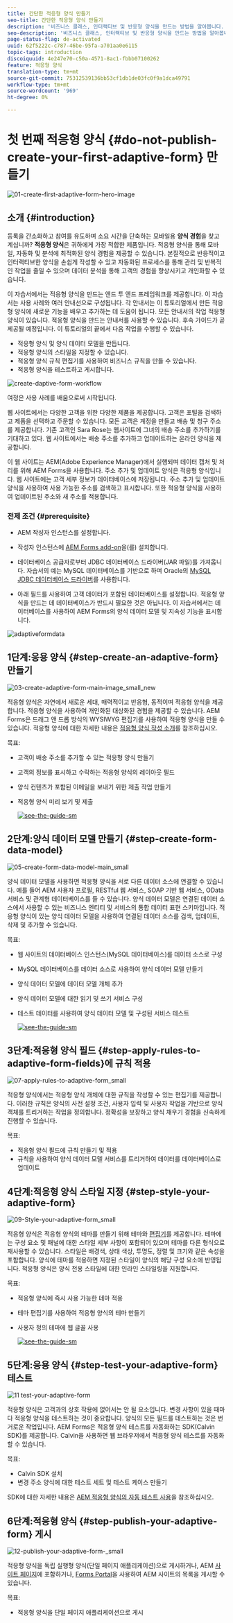 ```yaml
---
title: 간단한 적응형 양식 만들기
seo-title: 간단한 적응형 양식 만들기
description: '비즈니스 클래스, 인터랙티브 및 반응형 양식을 만드는 방법을 알아봅니다. '
seo-description: '비즈니스 클래스, 인터랙티브 및 반응형 양식을 만드는 방법을 알아봅니다. '
page-status-flag: de-activated
uuid: 62f5222c-c787-46be-95fa-a701aa0e6115
topic-tags: introduction
discoiquuid: 4e247e70-c50a-4571-8ac1-fbbb07100262
feature: 적응형 양식
translation-type: tm+mt
source-git-commit: 75312539136bb53cf1db1de03fc0f9a1dca49791
workflow-type: tm+mt
source-wordcount: '969'
ht-degree: 0%

---
```



# 첫 번째 적응형 양식 {#do-not-publish-create-your-first-adaptive-form} 만들기

![01-create-first-adaptive-form-hero-image](assets/01-create-first-adaptive-form-hero-image.png)

## 소개 {#introduction}

등록을 간소화하고 참여를 유도하며 소요 시간을 단축하는 모바일용 **양식 경험**&#x200B;을 찾고 계십니까? **적응형 양식**&#x200B;은 귀하에게 가장 적합한 제품입니다. 적응형 양식을 통해 모바일, 자동화 및 분석에 최적화된 양식 경험을 제공할 수 있습니다. 본질적으로 반응적이고 인터랙티브한 양식을 손쉽게 작성할 수 있고 자동화된 프로세스를 통해 관리 및 반복적인 작업을 줄일 수 있으며 데이터 분석을 통해 고객의 경험을 향상시키고 개인화할 수 있습니다.

이 자습서에서는 적응형 양식을 만드는 엔드 투 엔드 프레임워크를 제공합니다. 이 자습서는 사용 사례와 여러 안내선으로 구성됩니다. 각 안내서는 이 튜토리얼에서 만든 적응형 양식에 새로운 기능을 배우고 추가하는 데 도움이 됩니다. 모든 안내서의 작업 적응형 양식이 있습니다. 적응형 양식을 만드는 안내서를 사용할 수 있습니다. 후속 가이드가 곧 제공될 예정입니다. 이 튜토리얼의 끝에서 다음 작업을 수행할 수 있습니다.

* 적응형 양식 및 양식 데이터 모델을 만듭니다.
* 적응형 양식의 스타일을 지정할 수 있습니다.
* 적응형 양식 규칙 편집기를 사용하여 비즈니스 규칙을 만들 수 있습니다.
* 적응형 양식을 테스트하고 게시합니다.

![create-daptive-form-workflow](assets/create-daptive-form-workflow.png)

여정은 사용 사례를 배움으로써 시작됩니다.

웹 사이트에서는 다양한 고객을 위한 다양한 제품을 제공합니다. 고객은 포털을 검색하고 제품을 선택하고 주문할 수 있습니다. 모든 고객은 계정을 만들고 배송 및 청구 주소를 제공합니다. 기존 고객인 Sara Rose는 웹사이트에 그녀의 배송 주소를 추가하기를 기대하고 있다. 웹 사이트에서는 배송 주소를 추가하고 업데이트하는 온라인 양식을 제공합니다.

이 웹 사이트는 AEM(Adobe Experience Manager)에서 실행되며 데이터 캡처 및 처리를 위해 AEM Forms을 사용합니다. 주소 추가 및 업데이트 양식은 적응형 양식입니다. 웹 사이트에는 고객 세부 정보가 데이터베이스에 저장됩니다. 주소 추가 및 업데이트 양식을 사용하여 사용 가능한 주소를 검색하고 표시합니다. 또한 적응형 양식을 사용하여 업데이트된 주소와 새 주소를 적용합니다.

### 전제 조건 {#prerequisite}

* AEM 작성자 인스턴스를 설정합니다.
* 작성자 인스턴스에 [AEM Forms add-on](/help/forms/using/installing-configuring-aem-forms-osgi.md)을(를) 설치합니다.
* 데이터베이스 공급자로부터 JDBC 데이터베이스 드라이버(JAR 파일)를 가져옵니다. 자습서의 예는 MySQL 데이터베이스를 기반으로 하며 Oracle의 [MySQL JDBC 데이터베이스 드라이버](https://dev.mysql.com/downloads/connector/j/5.1.html)를 사용합니다.

* 아래 필드를 사용하여 고객 데이터가 포함된 데이터베이스를 설정합니다. 적응형 양식을 만드는 데 데이터베이스가 반드시 필요한 것은 아닙니다. 이 자습서에서는 데이터베이스를 사용하여 AEM Forms의 양식 데이터 모델 및 지속성 기능을 표시합니다.

![adaptiveformdata](assets/adaptiveformdata.png)

## 1단계:응용 양식 {#step-create-an-adaptive-form} 만들기

![03-create-adaptive-form-main-image_small_new](assets/03-create-adaptive-form-main-image_small_new.png)

적응형 양식은 자연에서 새로운 세대, 매력적이고 반응형, 동적이며 적응형 양식을 제공합니다. 적응형 양식을 사용하여 개인화된 대상화된 경험을 제공할 수 있습니다. AEM Forms은 드래그 앤 드롭 방식의 WYSIWYG 편집기를 사용하여 적응형 양식을 만들 수 있습니다. 적응형 양식에 대한 자세한 내용은 [적응형 양식 작성 소개](/help/forms/using/introduction-forms-authoring.md)를 참조하십시오.

목표:

* 고객이 배송 주소를 추가할 수 있는 적응형 양식 만들기
* 고객의 정보를 표시하고 수락하는 적응형 양식의 레이아웃 필드
* 양식 컨텐츠가 포함된 이메일을 보내기 위한 제출 작업 만들기
* 적응형 양식 미리 보기 및 제출

   [ ![see-the-guide-sm](assets/see-the-guide-sm.png)](create-adaptive-form.md)

## 2단계:양식 데이터 모델 만들기 {#step-create-form-data-model}

![05-create-form-data-model-main_small](assets/05-create-form-data-model-main_small.png)

양식 데이터 모델을 사용하면 적응형 양식을 서로 다른 데이터 소스에 연결할 수 있습니다. 예를 들어 AEM 사용자 프로필, RESTful 웹 서비스, SOAP 기반 웹 서비스, OData 서비스 및 관계형 데이터베이스를 들 수 있습니다. 양식 데이터 모델은 연결된 데이터 소스에서 사용할 수 있는 비즈니스 엔티티 및 서비스의 통합 데이터 표현 스키마입니다. 적응형 양식이 있는 양식 데이터 모델을 사용하여 연결된 데이터 소스를 검색, 업데이트, 삭제 및 추가할 수 있습니다.

목표:

* 웹 사이트의 데이터베이스 인스턴스(MySQL 데이터베이스)를 데이터 소스로 구성
* MySQL 데이터베이스를 데이터 소스로 사용하여 양식 데이터 모델 만들기
* 양식 데이터 모델에 데이터 모델 개체 추가
* 양식 데이터 모델에 대한 읽기 및 쓰기 서비스 구성
* 테스트 데이터를 사용하여 양식 데이터 모델 및 구성된 서비스 테스트

   [ ![see-the-guide-sm](assets/see-the-guide-sm.png)](create-form-data-model.md)

## 3단계:적응형 양식 필드 {#step-apply-rules-to-adaptive-form-fields}에 규칙 적용

![07-apply-rules-to-adaptive-form_small](assets/07-apply-rules-to-adaptive-form_small.png)

적응형 양식에서는 적응형 양식 개체에 대한 규칙을 작성할 수 있는 편집기를 제공합니다. 이러한 규칙은 양식의 사전 설정 조건, 사용자 입력 및 사용자 작업을 기반으로 양식 객체를 트리거하는 작업을 정의합니다. 정확성을 보장하고 양식 채우기 경험을 신속하게 진행할 수 있습니다.

목표:

* 적응형 양식 필드에 규칙 만들기 및 적용
* 규칙을 사용하여 양식 데이터 모델 서비스를 트리거하여 데이터를 데이터베이스로 업데이트

## 4단계:적응형 양식 스타일 지정 {#step-style-your-adaptive-form}

![09-Style-your-adaptive-form_small](assets/09-Style-your-adaptive-form_small.png)

적응형 양식은 적응형 양식의 테마를 만들기 위해 테마와 [편집기](/help/forms/using/themes.md)를 제공합니다. 테마에는 구성 요소 및 패널에 대한 스타일 세부 사항이 포함되어 있으며 테마를 다른 형식으로 재사용할 수 있습니다. 스타일은 배경색, 상태 색상, 투명도, 정렬 및 크기와 같은 속성을 포함합니다. 양식에 테마를 적용하면 지정된 스타일이 양식의 해당 구성 요소에 반영됩니다. 적응형 양식은 양식 전용 스타일에 대한 인라인 스타일링을 지원합니다.

목표:

* 적응형 양식에 즉시 사용 가능한 테마 적용
* 테마 편집기를 사용하여 적응형 양식의 테마 만들기
* 사용자 정의 테마에 웹 글꼴 사용

   [ ![see-the-guide-sm](assets/see-the-guide-sm.png)](style-your-adaptive-form.md)

## 5단계:응용 양식 {#step-test-your-adaptive-form} 테스트

![11 test-your-adaptive-form](assets/11-test-your-adaptive-form.png)

적응형 양식은 고객과의 상호 작용에 없어서는 안 될 요소입니다. 변경 사항이 있을 때마다 적응형 양식을 테스트하는 것이 중요합니다. 양식의 모든 필드를 테스트하는 것은 번거로운 작업입니다. AEM Forms은 적응형 양식 테스트를 자동화하는 SDK(Calvin SDK)를 제공합니다. Calvin을 사용하면 웹 브라우저에서 적응형 양식 테스트를 자동화할 수 있습니다.

목표:

* Calvin SDK 설치
* 변경 주소 양식에 대한 테스트 세트 및 테스트 케이스 만들기

SDK에 대한 자세한 내용은 [AEM 적응형 양식의 자동 테스트 사용](/help/forms/using/calvin.md)을 참조하십시오.

## 6단계:적응형 양식 {#step-publish-your-adaptive-form} 게시

![12-publish-your-adaptive-form-_small](assets/12-publish-your-adaptive-form-_small.png)

적응형 양식을 독립 실행형 양식(단일 페이지 애플리케이션)으로 게시하거나, AEM [사이트 페이지](/help/forms/using/embed-adaptive-form-aem-sites.md)에 포함하거나, [Forms Portal](/help/forms/using/introduction-publishing-forms.md)을 사용하여 AEM 사이트의 목록을 게시할 수 있습니다.

목표:

* 적응형 양식을 단일 페이지 애플리케이션으로 게시

